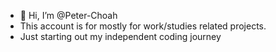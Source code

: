 - 👋 Hi, I’m @Peter-Choah
- This account is for mostly for work/studies related projects.
- Just starting out my independent coding journey

<!---
Peter-Choah/Peter-Choah is a ✨ special ✨ repository because its `README.md` (this file) appears on your GitHub profile.
You can click the Preview link to take a look at your changes.
--->
